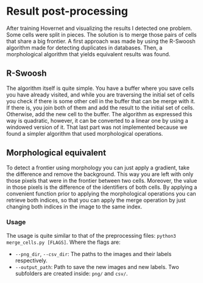 # Result post-processing

After training Hovernet and visualizing the results I detected one problem. Some cells were split in pieces. The solution is to merge those pairs of cells that share a big frontier. A first approach was made by using the R-Swoosh algorithm made for detecting duplicates in databases. Then, a morphological algorithm that yields equivalent results was found.

## R-Swoosh

The algorithm itself is quite simple. You have a buffer where you save cells you have already visited, and while you are traversing the initial set of cells you check if there is some other cell in the buffer that can be merge with it. If there is, you join both of them and add the result to the initial set of cells. Otherwise, add the new cell to the buffer. The algorithm as expressed this way is quadratic, however, it can be converted to a linear one by using a windowed version of it. That last part was not implemented because we found a simpler algorithm that used morphological operations.

## Morphological equivalent

To detect a frontier using morphology you can just apply a gradient, take the difference and remove the background. This way you are left with only those pixels that were in the frontier between two cells. Moreover, the value in those pixels is the difference of the identifiers of both cells. By applying a convenient function prior to applying the morphological operations you can retrieve both indices, so that you can apply the merge operation by just changing both indices in the image to the same index.

### Usage

The usage is quite similar to that of the preprocessing files: `python3 merge_cells.py [FLAGS]`. Where the flags are:

* `--png_dir`, `--csv_dir`: The paths to the images and their labels respectively.
* `--output_path`: Path to save the new images and new labels. Two subfolders are created inside: `png/` and `csv/`.
